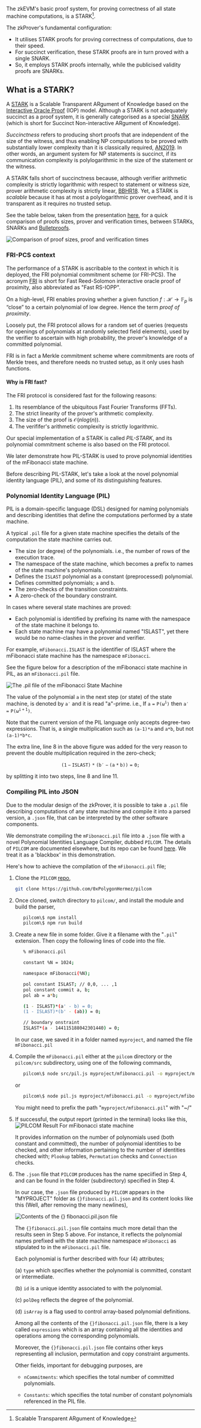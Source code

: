 The zkEVM's basic proof system, for proving correctness of all state machine computations, is a STARK[^1].

The zkProver's fundamental configuration:

- It utilises STARK proofs for proving correctness of computations, due to their speed.
- For succinct verification, these STARK proofs are in turn proved with a single SNARK.
- So, it employs STARK proofs internally, while the publicised validity proofs are SNARKs.

## What is a STARK?

A [STARK](https://eprint.iacr.org/2018/046.pdf) is a Scalable Transparent ARgument of Knowledge based on the [Interactive Oracle Proof](https://www.iacr.org/archive/tcc2016b/99850156/99850156.pdf) (IOP) model. Although a STARK is not adequately succinct as a proof system, it is generally categorised as a special [SNARK](https://eprint.iacr.org/2011/443.pdf) (which is short for Succinct Non-interactive ARgument of Knowledge).

_Succinctness_ refers to producing short proofs that are independent of the size of the witness, and thus enabling NP computations to be proved with substantially lower complexity than it is classically required, [AN2019](https://www.di.ens.fr/~nitulesc/files/Survey-SNARKs.pdf). In other words, an argument system for NP statements is succinct, if its communication complexity is polylogarithmic in the size of the statement or the witness.

A STARK falls short of succinctness because, although verifier arithmetic complexity is strictly logarithmic with respect to statement or witness size, prover arithmetic complexity is strictly linear, [BBHR18](https://eprint.iacr.org/2018/046.pdf). Yet, a STARK is _scalable_ because it has at most a polylogarithmic prover overhead, and it is transparent as it requires no trusted setup.

See the table below, taken from the presentation [here](https://docs.google.com/presentation/d/1gfB6WZMvM9mmDKofFibIgsyYShdf0RV_Y8TLz3k1Ls0/edit#slide=id.g443ebc39b4_0_110), for a quick comparison of proofs sizes, prover and verification times, between STARKs, SNARKs and [Bulletproofs](https://eprint.iacr.org/2017/1066.pdf).

![Comparison of proof sizes, proof and verification times](../../../img/zkEVM/fib9-stark-prf-sizes-times.png)


### FRI-PCS context
The performance of a STARK is ascribable to the context in which it is deployed, the FRI polynomial commitment scheme (or FRI-PCS). The acronym [FRI](https://drops.dagstuhl.de/opus/volltexte/2018/9018/pdf/LIPIcs-ICALP-2018-14.pdf) is short for Fast Reed-Solomon interactive oracle proof of proximity, also abbreviated as "Fast RS-IOPP".

On a high-level, FRI enables proving whether a given function $f : {\mathcal{H}} \to \mathbb{F}_p$ is “close” to a certain polynomial of low degree. Hence the term *proof of proximity*.

Loosely put, the FRI protocol allows for a random set of queries (requests for openings of polynomials at randomly selected field elements), used by the verifier to ascertain with high probability, the prover's knowledge of a committed polynomial.

FRI is in fact a Merkle commitment scheme where commitments are roots of Merkle trees, and therefore needs no trusted setup, as it only uses hash functions.

#### Why is FRI fast?

The FRI protocol is considered fast for the following reasons:

1. Its resemblance of the ubiquitous Fast Fourier Transforms (FFTs).
2. The strict linearity of the prover's arithmetic complexity.
3. The size of the proof is $\mathcal{O}(n log(n))$.
4. The verififer's arithmetic complexity is strictly logarithmic.

Our special implementation of a STARK is called _PIL-STARK_, and its polynomial commitment scheme is also based on the FRI protocol.

We later demonstrate how PIL-STARK is used to prove polynomial identities of the mFibonacci state machine.

Before describing PIL-STARK, let's take a look at the novel polynomial identity language (PIL), and some of its distinguishing features.

### Polynomial Identity Language (PIL)

PIL is a domain-specific language (DSL) designed for naming polynomials and describing identities that define the computations performed by a state machine.

A typical $\texttt{.pil}$ file for a given state machine specifies the details of the computation the state machine carries out.

- The size (or degree) of the polynomials. i.e., the number of rows of the execution trace.
- The namespace of the state machine, which becomes a prefix to names of the state machine's polynomials.
- Defines the $\texttt{ISLAST}$ polynomial as a constant (preprocessed) polynomial.
- Defines committed polynomials; $\texttt{a}$ and $\texttt{b}$.
- The zero-checks of the transition constraints.
- A zero-check of the boundary constraint.

In cases where several state machines are proved:
- Each polynomial is identified by prefixing its name with the namespace of the state machine it belongs to.
- Each state machine may have a polynomial named "ISLAST", yet there would be no name-clashes in the prover and verifier.

For example, $\texttt{mFibonacci.ISLAST}$ is the identifier of ISLAST where the mFibonacci state machine has the namespace $\texttt{mFibonacci}$.

See the figure below for a description of the mFibonacci state machine in PIL, as an $\texttt{mFibonacci.pil}$ file.

![The .pil file of the mFibonacci State Machine](../../../img/zkEVM/fib10-pil-eg-mfibonacci.png)


The value of the polynomial $\mathtt{a}$ in the next step (or state) of the state machine, is denoted by $\mathtt{a'}$ and it is read "a"-prime. i.e., If $\mathtt{a = P(\omega^i)}$ then $\mathtt{a' = P(\omega^{i+1})}$.

Note that the current version of the PIL language only accepts degree-two expressions. That is, a single multiplication such as $\texttt{(a-1)*a}$ and $\texttt{a*b}$, but not $\texttt{(a-1)*b*c}$.

The extra line, $\text{line 8}$ in the above figure was added for the very reason to prevent the double multiplication required in the zero-check;

$$
\mathtt{(1-ISLAST) * (b' - (a*b)) = 0;}
$$

by splitting it into two steps, $\text{line 8}$ and $\text{line 11}$.

### Compiling PIL into JSON

Due to the modular design of the zkProver, it is possible to take a $\texttt{.pil}$ file describing computations of any state machine and compile it into a parsed version, a $\texttt{.json}$ file, that can be interpreted by the other software components.

We demonstrate compiling the $\texttt{mFibonacci.pil}$ file into a $\texttt{.json}$ file with a novel Polynomial Identities Language Compiler, dubbed $\texttt{PILCOM}$. The details of $\texttt{PILCOM}$ are documented elsewhere, but its repo can be found [here](https://github.com/0xPolygonHermez/pilcom). We treat it as a 'blackbox' in this demonstration.

Here's how to achieve the compilation of the $\texttt{mFibonacci.pil}$ file;

   1. Clone the $\texttt{PILCOM}$ [repo](https://github.com/0xPolygonHermez/pilcom),

      ```bash
      git clone https://github.com/0xPolygonHermez/pilcom
      ```

   2. Once cloned, switch directory to $\texttt{pilcom/}$, and install the module and build the parser,

      ```bash
         pilcom\$ npm install
         pilcom\$ npm run build
      ```

   3. Create a new file in some folder. Give it a filename with the "$\texttt{.pil}$" extension. Then copy the following lines of code into the file.

      ```bash
         % mFibonacci.pil

         constant %N = 1024;

         namespace mFibonacci(%N);

         pol constant ISLAST; // 0,0, ... ,1
         pol constant commit a, b;
         pol ab = a*b;

         (1 - ISLAST)*(a' - b) = 0;
         (1 - ISLAST)*(b' - (ab)) = 0;

         // boundary onstraint
         ISLAST*(a - 144115188042301440) = 0;
      ```
   
      In our case, we saved it in a folder named $\texttt{myproject}$, and named the file $\texttt{mFibonacci.pil}$

   4. Compile the $\texttt{mFibonacci.pil}$ either at the $\texttt{pilcom}$ directory or the $\texttt{pilcom/src}$ subdirectory, using one of the following commands,

      ```bash
         pilcom\$ node src/pil.js myproject/mfibonacci.pil -o myproject/mfibonacci.pil.json
      ```
      or
      ```bash
         pilcom\$ node pil.js myproject/mfibonacci.pil -o myproject/mfibonacci.pil.json
      ```

      You might need to prefix the path "$\texttt{myproject/mfibonacci.pil}$" with "~/"

   5. If successful, the output report (printed in the terminal) looks like this, ![PILCOM Result For mFibonacci state machine](../../../img/zkEVM/fib11-pilcom-res-mfibon.png)

      It provides information on the number of polynomials used (both constant and committed), the number of polynomial identities to be checked, and other information pertaining to the number of identities checked with; $\texttt{Plookup}$ tables, $\texttt{Permutation}$ checks and $\texttt{Connection}$ checks.

   6. The $\texttt{.json}$ file that $\texttt{PILCOM}$ produces has the name speciified in Step 4, and can be found in the folder (subdirectory) specified in Step 4.

      In our case, the $\texttt{.json}$ file produced by $\texttt{PILCOM}$ appears in the "MYPROJECT" folder as $\texttt{\{ \} fibonacci.pil.json}$ and its content looks like this (Well, after removing the many newlines),

      ![Contents of the {} fibonacci.pil.json file](../../../img/zkEVM/fib12-inside-parsed-pil.png)

      The $\texttt{\{ \} fibonacci.pil.json}$ file contains much more detail than the results seen in Step 5 above. For instance, it reflects the polynomial names prefixed with the state machine namespace $\texttt{mFibonacci}$ as stipulated to in the $\texttt{mFibonacci.pil}$ file.

      Each polynomial is further described with four (4) attributes;

      (a)  $\texttt{type}$ which specifies whether the polynomial is committed, constant or intermediate.

      (b)  $\texttt{id}$ is a unique identity associated to with the polynomial.

      (c\)  $\texttt{polDeg}$ reflects the degree of the polynomial.

      (d) $\texttt{isArray}$ is a flag used to control array-based polynomial definitions.

      Among all the contents of the $\texttt{\{ \} fibonacci.pil.json}$ file, there is a key called $\texttt{expressions}$ which is an array containing all the identities and operations among the corresponding polynomials.

      Moreover, the $\texttt{\{ \} fibonacci.pil.json}$ file contains other keys representing all inclusion, permutation and copy constraint arguments.

      Other fields, important for debugging purposes, are

      - $\texttt{nCommitments}$: which specifies the total number of committed polynomials.

      - $\texttt{Constants}$: which specifies the total number of constant polynomials referenced in the PIL file.

[^1]: Scalable Transparent ARgument of Knowledge
